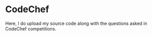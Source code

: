 # CodeChef
Here, I do upload my source code along with the questions asked in CodeChef competitions.
